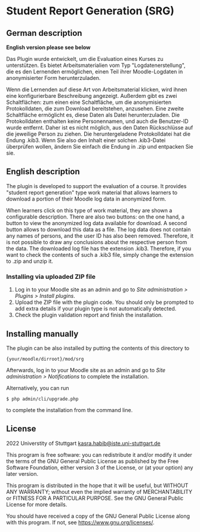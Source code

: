 # Student Report Generation (SRG) #

## German description

**English version please see below**

Das Plugin wurde entwickelt, um die Evaluation eines Kurses zu unterstützen. Es bietet Arbeitsmaterialien vom Typ "Logdatenerstellung", die es den Lernenden ermöglichen, einen Teil ihrer Moodle-Logdaten in anonymisierter Form herunterzuladen.


Wenn die Lernenden auf diese Art von Arbeitsmaterial klicken, wird ihnen eine konfigurierbare Beschreibung angezeigt. Außerdem gibt es zwei Schaltflächen: zum einen eine Schaltfläche, um die anonymisierten Protokolldaten, die zum Download bereitstehen, anzusehen. Eine zweite Schaltfläche ermöglicht es, diese Daten als Datei herunterzuladen. Die Protokolldaten enthalten keine Personennamen, und auch die Benutzer-ID wurde entfernt. Daher ist es nicht möglich, aus den Daten Rückschlüsse auf die jeweilige Person zu ziehen. Die heruntergeladene Protokolldatei hat die Endung .kib3. Wenn Sie also den Inhalt einer solchen .kib3-Datei überprüfen wollen, ändern Sie einfach die Endung in .zip und entpacken Sie sie.


 
## English description

The plugin is developed to support the evaluation of a course. It provides "student report generation" type work material that allows learners to download a portion of their Moodle log data in anonymized form.


When learners click on this type of work material, they are shown a configurable description. There are also two buttons: on the one hand, a button to view the anonymized log data available for download. A second button allows to download this data as a file. The log data does not contain any names of persons, and the user ID has also been removed. Therefore, it is not possible to draw any conclusions about the respective person from the data. The downloaded log file has the extension .kib3. Therefore, if you want to check the contents of such a .kib3 file, simply change the extension to .zip and unzip it.


### Installing via uploaded ZIP file ##

1. Log in to your Moodle site as an admin and go to _Site administration >
   Plugins > Install plugins_.
2. Upload the ZIP file with the plugin code. You should only be prompted to add
   extra details if your plugin type is not automatically detected.
3. Check the plugin validation report and finish the installation.

## Installing manually ##

The plugin can be also installed by putting the contents of this directory to

    {your/moodle/dirroot}/mod/srg

Afterwards, log in to your Moodle site as an admin and go to _Site administration >
Notifications_ to complete the installation.

Alternatively, you can run

    $ php admin/cli/upgrade.php

to complete the installation from the command line.



## License ##

2022 Universtity of Stuttgart <kasra.habib@iste.uni-stuttgart.de>

This program is free software: you can redistribute it and/or modify it under
the terms of the GNU General Public License as published by the Free Software
Foundation, either version 3 of the License, or (at your option) any later
version.

This program is distributed in the hope that it will be useful, but WITHOUT ANY
WARRANTY; without even the implied warranty of MERCHANTABILITY or FITNESS FOR A
PARTICULAR PURPOSE.  See the GNU General Public License for more details.

You should have received a copy of the GNU General Public License along with
this program.  If not, see <https://www.gnu.org/licenses/>.
